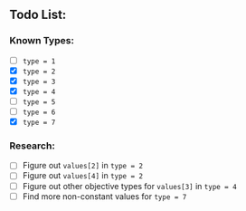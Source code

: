 ## Todo List:

### Known Types:
- [ ] `type = 1`
- [x] `type = 2`
- [x] `type = 3`
- [x] `type = 4`
- [ ] `type = 5`
- [ ] `type = 6`
- [x] `type = 7`

### Research:
- [ ] Figure out `values[2]` in `type = 2`
- [ ] Figure out `values[4]` in `type = 2`
- [ ] Figure out other objective types for `values[3]` in `type = 4`
- [ ] Find more non-constant values for `type = 7`